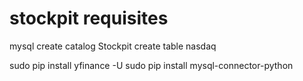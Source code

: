 # stockpit requisites

mysql
create catalog Stockpit
create table nasdaq

sudo pip install yfinance -U
sudo pip install mysql-connector-python

